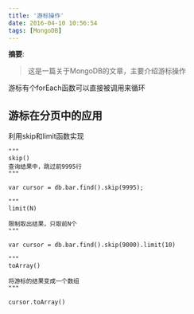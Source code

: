 ```yaml
---
title: '游标操作'
date: 2016-04-10 10:56:54
tags: [MongoDB]
---
```


__摘要__:

> 这是一篇关于MongoDB的文章，主要介绍游标操作


<!--more-->
游标有个forEach函数可以直接被调用来循环

## 游标在分页中的应用

利用skip和limit函数实现

```
"""
skip()
查询结果中，跳过前9995行
"""

var cursor = db.bar.find().skip(9995);
```

```
"""
limit(N)

限制取出结果，只取前N个
"""

var cursor = db.bar.find().skip(9000).limit(10)
```

```
"""
toArray()

将游标的结果变成一个数组
"""

cursor.toArray()
```

